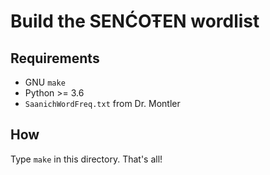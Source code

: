 Build the SENĆOŦEN wordlist
===========================

Requirements
------------

 * GNU `make`
 * Python >= 3.6
 * `SaanichWordFreq.txt` from Dr. Montler

How
---

Type `make` in this directory. That's all!
